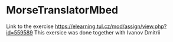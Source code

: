 # MorseTranslatorMbed
Link to the exercise https://elearning.tul.cz/mod/assign/view.php?id=559589
This exersice was done together with Ivanov Dmitrii
